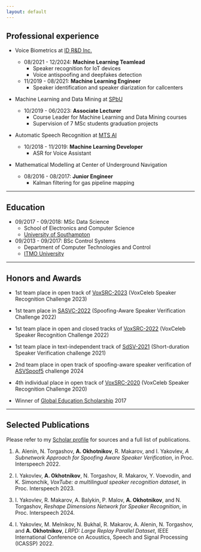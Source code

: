 ```yaml
---
layout: default
---
```



## Professional experience

- Voice Biometrics at [ID R&D Inc.](http://idrnd.ai/)
  - 08/2021 - 12/2024: **Machine Learning Teamlead**
    - Speaker recognition for IoT devices
    - Voice antispoofing and deepfakes detection
  - 11/2019 - 08/2021: **Machine Learning Engineer**
    - Speaker identification and speaker diarization for callcenters
  
- Machine Learning and Data Mining at [SPbU](https://english.spbu.ru/)
  - 10/2019 - 06/2023: **Associate Lecturer**
    - Course Leader for Machine Learning and Data Mining courses
    - Supervision of 7 MSc students graduation projects
  
- Automatic Speech Recognition at [MTS AI](https://mts.ai/)
  - 10/2018 - 11/2019: **Machine Learning Developer**
    - ASR for Voice Assistant

- Mathematical Modelling at Center of Underground Navigation
  - 08/2016 - 08/2017: **Junior Engineer**
    - Kalman filtering for gas pipeline mapping

---


## Education

- 09/2017 - 09/2018: MSc Data Science
  - School of Electronics and Computer Science
  - [University of Southampton](https://www.southampton.ac.uk/)
- 09/2013 - 09/2017: BSc Control Systems
  - Department of Computer Technologies and Control
  - [ITMO University](https://en.itmo.ru/)

---


## Honors and Awards

- 1st team place in open track of [VoxSRC-2023](https://mm.kaist.ac.kr/datasets/voxceleb/voxsrc/interspeech2023.html) (VoxCeleb Speaker Recognition Challenge 2023) 
- 1st team place in [SASVC-2022](https://sasv-challenge.github.io/challenge_results/) (Spoofing-Aware Speaker Verification Challenge 2022)
- 1st team place in open and closed tracks of [VoxSRC-2022](http://mm.kaist.ac.kr/datasets/voxceleb/voxsrc/interspeech2022.html) (VoxCeleb Speaker Recognition Challenge 2022) 
- 1st team place in text-independent track of [SdSV-2021](https://competitions.codalab.org/competitions/28269#results) (Short-duration Speaker Verification challenge 2021)
- 2nd team place in open track of spoofing-aware speaker verification of [ASVSpoof5](https://www.asvspoof.org/) challenge 2024
- 4th individual place in open track of [VoxSRC-2020](https://competitions.codalab.org/competitions/26120#results) (VoxCeleb Speaker Recognition Challenge 2020)

- Winner of [Global Education Scholarship](https://educationglobal.ru/en/general_program_information/) 2017

---


## Selected Publications
Please refer to my [Scholar profile](https://scholar.google.com/citations?user=tAvtYTMAAAAJ&hl=en) for sources and a full list of publications.

1. A. Alenin, N. Torgashov, **A. Okhotnikov**, R. Makarov, and I. Yakovlev, *A Subnetwork Approach for Spoofing Aware Speaker Verification*, in Proc. Interspeech 2022.

2. I. Yakovlev, **A. Okhotnikov**, N. Torgashov, R. Makarov, Y. Voevodin, and K. Simonchik, *VoxTube: a multilingual speaker recognition dataset*, in Proc. Interspeech 2023.

3. I. Yakovlev, R. Makarov, A. Balykin, P. Malov, **A. Okhotnikov**, and N. Torgashov, *Reshape Dimensions Network for Speaker Recognition*, in Proc. Interspeech 2024.

4. I. Yakovlev, M. Melnikov, N. Bukhal, R. Makarov, A. Alenin, N. Torgashov, and **A. Okhotnikov**, *LRPD: Large Replay Parallel Dataset*, IEEE International Conference on Acoustics, Speech and Signal Processing (ICASSP) 2022.
